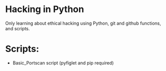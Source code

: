 # Hacking in Python
Only learning about ethical hacking using Python, git and github functions, and scripts.

# Scripts:
- Basic_Portscan script (pyfiglet and pip required)

